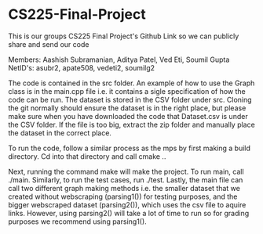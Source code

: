 # CS225-Final-Project
This is our groups CS225 Final Project's Github Link so we can publicly share and send our code

Members: Aashish Subramanian, Aditya Patel, Ved Eti, Soumil Gupta
NetID's: asubr2, apate508, vedeti2, soumilg2

The code is contained in the src folder. An example of how to use the Graph class is in the main.cpp file i.e. it contains a sigle specification of how the code can be run. The dataset is stored in the CSV folder under src. Cloning the git normally should ensure the dataset is in the right place, but please make sure when you have downloaded the code that Dataset.csv is under the CSV folder. If the file is too big, extract the zip folder and manually place the dataset in the correct place.

To run the code, follow a similar process as the mps by first making a build directory. Cd into that directory and call cmake .. 

Next, running the command make will make the project. To run main, call ./main. Similarly, to run the test cases, run ./test. Lastly, the main file can call two different graph making methods i.e. the smaller dataset that we created without webscraping (parsing1()) for testing purposes, and the bigger webscraped dataset (parsing2()), which uses the csv file to aquire links. However, using parsing2() will take a lot of time to run so for grading purposes we recommend using parsing1().

